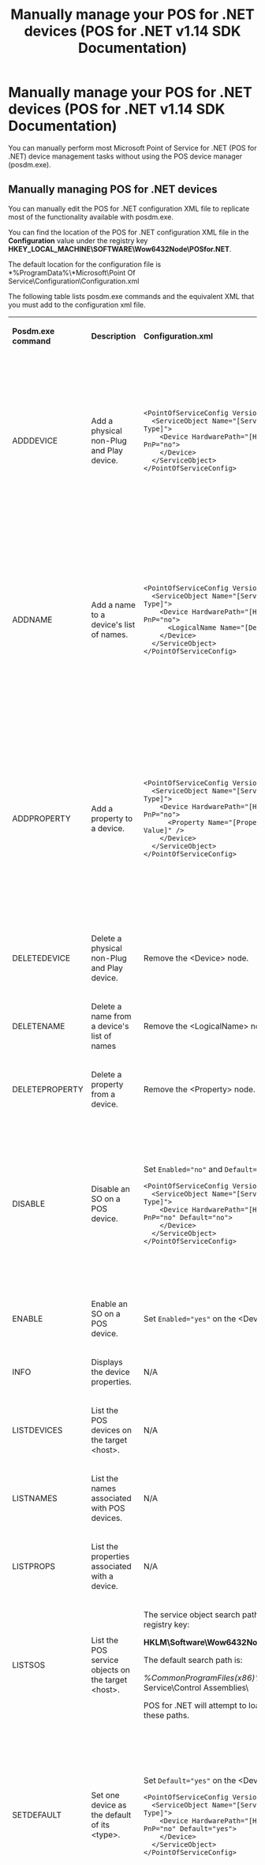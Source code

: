 ﻿---
title: Manually manage your POS for .NET devices (POS for .NET v1.14 SDK Documentation)
description: Manually manage your POS for .NET devices (POS for .NET v1.14 SDK Documentation) (POS for .NET v1.14 SDK Documentation)
ms.date: 03/03/2014
ms.topic: how-to
ms.custom: pos-restored-from-archive
---

# Manually manage your POS for .NET devices (POS for .NET v1.14 SDK Documentation)

You can manually perform most Microsoft Point of Service for .NET (POS for .NET) device management tasks without using the POS device manager (posdm.exe).

## Manually managing POS for .NET devices

You can manually edit the POS for .NET configuration XML file to replicate most of the functionality available with posdm.exe.

You can find the location of the POS for .NET configuration XML file in the **Configuration** value under the registry key **HKEY\_LOCAL\_MACHINE\\SOFTWARE\\Wow6432Node\\POSfor.NET**.

The default location for the configuration file is *%ProgramData%\\*Microsoft\\Point Of Service\\Configuration\\Configuration.xml

The following table lists posdm.exe commands and the equivalent XML that you must add to the configuration xml file.

<!-- markdownlint-disable MD033 -->
<table>
<colgroup>
<col style="width: 25%" />
<col style="width: 25%" />
<col style="width: 25%" />
<col style="width: 25%" />
</colgroup>
<tbody>
<tr class="odd">
<td><p><strong>Posdm.exe command</strong></p></td>
<td><p><strong>Description</strong></p></td>
<td><p><strong>Configuration.xml</strong></p></td>
<td><p><strong>Example</strong></p></td>
</tr>
<tr class="even">
<td><p>ADDDEVICE</p></td>
<td><p>Add a physical non-Plug and Play device.</p></td>
<td><pre><code>&lt;PointOfServiceConfig Version=&quot;1.0&quot;&gt;
  &lt;ServiceObject Name=&quot;[Service Object Name]&quot; Type=&quot;[Device Type]&quot;&gt;
    &lt;Device HardwarePath=&quot;[Hardware Path]&quot; Enabled=&quot;yes&quot; PnP=&quot;no&quot;&gt;
    &lt;/Device&gt;
  &lt;/ServiceObject&gt;
&lt;/PointOfServiceConfig&gt;</code></pre></td>
<td><p>Posdm.exe command:</p>
<p><code>Posdm ADDDEVICE COM1 /SONAME:&quot;Microsoft Msr Simulator&quot; /Type:msr</code></p>
<p>Configuration.xml:</p>
<pre><code>&lt;PointOfServiceConfig Version=&quot;1.0&quot;&gt;
  &lt;ServiceObject Name=&quot;Microsoft Msr Simulator&quot; Type=&quot;Msr&quot;&gt;
    &lt;Device HardwarePath=&quot;COM1&quot; Enabled=&quot;yes&quot; PnP=&quot;no&quot;&gt;
    &lt;/Device&gt;
  &lt;/ServiceObject&gt;
&lt;/PointOfServiceConfig&gt;</code></pre></td>
</tr>
<tr class="odd">
<td><p>ADDNAME</p></td>
<td><p>Add a name to a device's list of names.</p></td>
<td><pre><code>&lt;PointOfServiceConfig Version=&quot;1.0&quot;&gt;
  &lt;ServiceObject Name=&quot;[Service Object Name]&quot; Type=&quot;[Device Type]&quot;&gt;
    &lt;Device HardwarePath=&quot;[Hardware Path]&quot; Enabled=&quot;yes&quot; PnP=&quot;no&quot;&gt;
      &lt;LogicalName Name=&quot;[Device Name]&quot; /&gt;
    &lt;/Device&gt;
  &lt;/ServiceObject&gt;
&lt;/PointOfServiceConfig&gt;</code></pre></td>
<td><p>Posdm.exe command:</p>
<p><code>Posdm ADDNAME MyName /SONAME:&quot;Microsoft Msr Simulator&quot; /Path:COM1</code></p>
<p>Configuration.xml:</p>
<pre><code>&lt;PointOfServiceConfig Version=&quot;1.0&quot;&gt;
  &lt;ServiceObject Name=&quot;Microsoft Msr Simulator&quot; Type=&quot;Msr&quot;&gt;
    &lt;Device HardwarePath=&quot;COM1&quot; Enabled=&quot;yes&quot; PnP=&quot;no&quot;&gt;
     &lt;LogicalName Name=&quot;MyName&quot; /&gt;
    &lt;/Device&gt;
  &lt;/ServiceObject&gt;
&lt;/PointOfServiceConfig&gt;</code></pre></td>
</tr>
<tr class="even">
<td><p>ADDPROPERTY</p></td>
<td><p>Add a property to a device.</p></td>
<td><pre><code>&lt;PointOfServiceConfig Version=&quot;1.0&quot;&gt;
  &lt;ServiceObject Name=&quot;[Service Object Name]&quot; Type=&quot;[Device Type]&quot;&gt;
    &lt;Device HardwarePath=&quot;[Hardware Path]&quot; Enabled=&quot;yes&quot; PnP=&quot;no&quot;&gt;
      &lt;Property Name=&quot;[Property Name]&quot; Value=&quot;[Property Value]&quot; /&gt;
    &lt;/Device&gt;
  &lt;/ServiceObject&gt;
&lt;/PointOfServiceConfig&gt;</code></pre></td>
<td><p>Posdm.exe command:</p>
<p><code>Posdm addproperty MyProperty MyValue /Name:MyName</code></p>
<p>Configuration.xml:</p>
<pre><code>&lt;PointOfServiceConfig Version=&quot;1.0&quot;&gt;
  &lt;ServiceObject Name=&quot;Microsoft Msr Simulator&quot; Type=&quot;Msr&quot;&gt;
    &lt;Device HardwarePath=&quot;COM1&quot; Enabled=&quot;yes&quot; PnP=&quot;no&quot;&gt;
     &lt;LogicalName Name=&quot;MyName&quot; /&gt;
     &lt;Property Name=&quot;MyProperty&quot; Value=&quot;MyValue&quot; /&gt;
    &lt;/Device&gt;
  &lt;/ServiceObject&gt;
&lt;/PointOfServiceConfig&gt;</code></pre></td>
</tr>
<tr class="odd">
<td><p>DELETEDEVICE</p></td>
<td><p>Delete a physical non-Plug and Play device.</p></td>
<td><p>Remove the &lt;Device&gt; node.</p></td>
<td></td>
</tr>
<tr class="even">
<td><p>DELETENAME</p></td>
<td><p>Delete a name from a device's list of names</p></td>
<td><p>Remove the &lt;LogicalName&gt; node.</p></td>
<td></td>
</tr>
<tr class="odd">
<td><p>DELETEPROPERTY</p></td>
<td><p>Delete a property from a device.</p></td>
<td><p>Remove the &lt;Property&gt; node.</p></td>
<td></td>
</tr>
<tr class="even">
<td><p>DISABLE</p></td>
<td><p>Disable an SO on a POS device.</p></td>
<td><p>Set <code>Enabled=&quot;no&quot;</code> and <code>Default=&quot;no&quot;</code> on the &lt;Device&gt; node.</p>
<pre><code>&lt;PointOfServiceConfig Version=&quot;1.0&quot;&gt;
  &lt;ServiceObject Name=&quot;[Service Object Name]&quot; Type=&quot;[Device Type]&quot;&gt;
    &lt;Device HardwarePath=&quot;[Hardware Path]&quot; Enabled=&quot;no&quot; PnP=&quot;no&quot; Default=&quot;no&quot;&gt;
    &lt;/Device&gt;
  &lt;/ServiceObject&gt;
&lt;/PointOfServiceConfig&gt;</code></pre></td>
<td><p>Posdm.exe command:</p>
<p><code>Posdm disable /Path:COM1</code></p>
<p>Configuration.xml:</p>
<pre><code>&lt;PointOfServiceConfig Version=&quot;1.0&quot;&gt;
  &lt;ServiceObject Name=&quot;Microsoft Msr Simulator&quot; Type=&quot;Msr&quot;&gt;
    &lt;Device HardwarePath=&quot;COM1&quot; Enabled=&quot;no&quot; PnP=&quot;no&quot; Default=&quot;no&quot;&gt;
    &lt;/Device&gt;
  &lt;/ServiceObject&gt;
&lt;/PointOfServiceConfig&gt;</code></pre></td>
</tr>
<tr class="odd">
<td><p>ENABLE</p></td>
<td><p>Enable an SO on a POS device.</p></td>
<td><p>Set <code>Enabled=&quot;yes&quot;</code> on the &lt;Device&gt; node.</p></td>
<td></td>
</tr>
<tr class="even">
<td><p>INFO</p></td>
<td><p>Displays the device properties.</p></td>
<td><p>N/A</p></td>
<td></td>
</tr>
<tr class="odd">
<td><p>LISTDEVICES</p></td>
<td><p>List the POS devices on the target &lt;host&gt;.</p></td>
<td><p>N/A</p></td>
<td></td>
</tr>
<tr class="even">
<td><p>LISTNAMES</p></td>
<td><p>List the names associated with POS devices.</p></td>
<td><p>N/A</p></td>
<td></td>
</tr>
<tr class="odd">
<td><p>LISTPROPS</p></td>
<td><p>List the properties associated with a device.</p></td>
<td><p>N/A</p></td>
<td></td>
</tr>
<tr class="even">
<td><p>LISTSOS</p></td>
<td><p>List the POS service objects on the target &lt;host&gt;.</p></td>
<td><p>The service object search paths are all of the values under the registry key:</p>
<p><strong>HKLM\Software\Wow6432Node\Posfor.NET\ControlAssemblies</strong></p>
<p>The default search path is:</p>
<p><em>%CommonProgramFiles(x86)%</em>\Microsoft Shared\Point Of Service\Control Assemblies\</p>
<p>POS for .NET will attempt to load all service object DLL's found in these paths.</p></td>
<td></td>
</tr>
<tr class="odd">
<td><p>SETDEFAULT</p></td>
<td><p>Set one device as the default of its &lt;type&gt;.</p></td>
<td><p>Set <code>Default=&quot;yes&quot;</code> on the &lt;Device&gt; node.</p>
<pre><code>&lt;PointOfServiceConfig Version=&quot;1.0&quot;&gt;
  &lt;ServiceObject Name=&quot;[Service Object Name]&quot; Type=&quot;[Device Type]&quot;&gt;
    &lt;Device HardwarePath=&quot;[Hardware Path]&quot; Enabled=&quot;yes&quot; PnP=&quot;no&quot; Default=&quot;yes&quot;&gt;
    &lt;/Device&gt;
  &lt;/ServiceObject&gt;
&lt;/PointOfServiceConfig&gt;</code></pre></td>
<td><p>Posdm.exe command:</p>
<p><code>Posdm SETDEFAULT ON /Path:COM1</code></p>
<p>Configuration.xml:</p>
<pre><code>&lt;PointOfServiceConfig Version=&quot;1.0&quot;&gt;
  &lt;ServiceObject Name=&quot;Microsoft Msr Simulator&quot; Type=&quot;Msr&quot;&gt;
    &lt;Device HardwarePath=&quot;COM1&quot; Enabled=&quot;yes&quot; PnP=&quot;no&quot;  Default=&quot;yes&quot;&gt;
    &lt;/Device&gt;
  &lt;/ServiceObject&gt;
&lt;/PointOfServiceConfig&gt;</code></pre></td>
</tr>
<tr class="even">
<td><p>SETPATH</p></td>
<td><p>Sets the non-Plug and Play POS device &lt;path&gt;.</p></td>
<td><pre><code>&lt;PointOfServiceConfig Version=&quot;1.0&quot;&gt;
  &lt;ServiceObject Name=&quot;[Service Object Name]&quot; Type=&quot;[Device Type]&quot;&gt;
    &lt;Device HardwarePath=&quot;[Hardware Path]&quot; Enabled=&quot;yes&quot; PnP=&quot;no&quot;&gt;
    &lt;/Device&gt;
  &lt;/ServiceObject&gt;
&lt;/PointOfServiceConfig&gt;</code></pre></td>
<td><p>Posdm.exe command:</p>
<p><code>Posdm SETPATH COM2 /SONAME:&quot;Microsoft Msr Simulator&quot; /Type:msr</code></p>
<p>Configuration.xml:</p>
<pre><code>&lt;PointOfServiceConfig Version=&quot;1.0&quot;&gt;
  &lt;ServiceObject Name=&quot;Microsoft Msr Simulator&quot; Type=&quot;Msr&quot;&gt;
    &lt;Device HardwarePath=&quot;COM2&quot; Enabled=&quot;yes&quot; PnP=&quot;no&quot;&gt;
    &lt;/Device&gt;
  &lt;/ServiceObject&gt;
&lt;/PointOfServiceConfig&gt;</code></pre></td>
</tr>
</tbody>
</table>
<!-- markdownlint-enable MD033 -->
